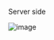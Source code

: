 Server side


![image](https://github.com/user-attachments/assets/c2d357ae-ae96-496f-af75-5cb9c46f5a50)

